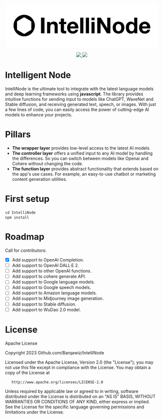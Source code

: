 
<p align="center">
<img src="images/intelligent_node_header.png" width="500em">
</p>

<p align="center">

<a href="https://opensource.org/licenses/Apache-2.0" alt="licenses tag">
    <img src="https://img.shields.io/github/license/Barqawiz/IntelliJava?style=flat-square" />
</a>

<img src="https://img.shields.io/badge/builder-intelliCode-green?style=flat-square" />

</p>

# Intelligent Node
IntelliNode is the ultimate tool to integrate with the latest language models and deep learning frameworks using **javascript**. The library provides intuitive functions for sending input to models like ChatGPT, WaveNet and Stable diffusion, and receiving generated text, speech, or images. With just a few lines of code, you can easily access the power of cutting-edge AI models to enhance your projects.

# Pillars
- **The wrapper layer** provides low-level access to the latest AI models
- **The controller layer** offers a unified input to any AI model by handling the differences. So you can switch between models like Openai and Cohere without changing the code.
- **The function layer** provides abstract functionality that extends based on the app's use cases. For example, an easy-to-use chatbot or marketing content generation utilities.

# First setup
```
cd IntelliNode
npm install
```

# Roadmap
Call for contributors:
- [x] Add support to OpenAI Completion.
- [ ] Add support to OpenAI DALL·E 2.
- [ ] Add support to other OpenAI functions.
- [ ] Add support to cohere generate API.
- [ ] Add support to Google language models.
- [ ] Add support to Google speech models.
- [ ] Add support to Amazon language models.
- [ ] Add support to Midjourney image generation.
- [ ] Add support to Stable diffusion.
- [ ] Add support to WuDao 2.0 model.

# License
Apache License

Copyright 2023 Github.com/Barqawiz/IntelliNode

   Licensed under the Apache License, Version 2.0 (the "License");
   you may not use this file except in compliance with the License.
   You may obtain a copy of the License at

       http://www.apache.org/licenses/LICENSE-2.0

   Unless required by applicable law or agreed to in writing, software
   distributed under the License is distributed on an "AS IS" BASIS,
   WITHOUT WARRANTIES OR CONDITIONS OF ANY KIND, either express or implied.
   See the License for the specific language governing permissions and
   limitations under the License.
